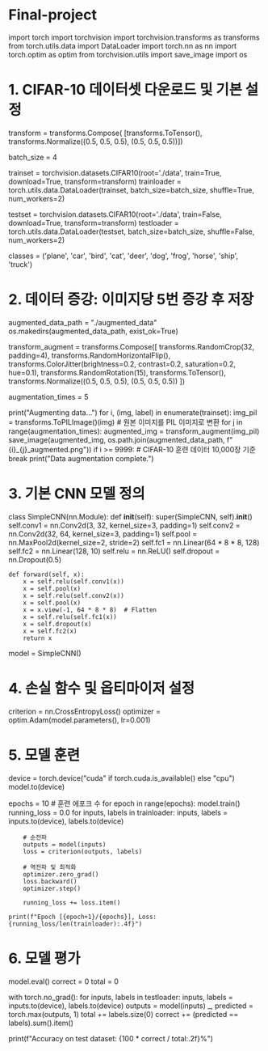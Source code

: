 # Final-project
import torch
import torchvision
import torchvision.transforms as transforms
from torch.utils.data import DataLoader
import torch.nn as nn
import torch.optim as optim
from torchvision.utils import save_image
import os

# 1. CIFAR-10 데이터셋 다운로드 및 기본 설정
transform = transforms.Compose(
    [transforms.ToTensor(),
     transforms.Normalize((0.5, 0.5, 0.5), (0.5, 0.5, 0.5))])

batch_size = 4

trainset = torchvision.datasets.CIFAR10(root='./data', train=True,
                                        download=True, transform=transform)
trainloader = torch.utils.data.DataLoader(trainset, batch_size=batch_size,
                                          shuffle=True, num_workers=2)

testset = torchvision.datasets.CIFAR10(root='./data', train=False,
                                       download=True, transform=transform)
testloader = torch.utils.data.DataLoader(testset, batch_size=batch_size,
                                         shuffle=False, num_workers=2)

classes = ('plane', 'car', 'bird', 'cat',
           'deer', 'dog', 'frog', 'horse', 'ship', 'truck')

# 2. 데이터 증강: 이미지당 5번 증강 후 저장
augmented_data_path = "./augmented_data"
os.makedirs(augmented_data_path, exist_ok=True)

transform_augment = transforms.Compose([
    transforms.RandomCrop(32, padding=4),
    transforms.RandomHorizontalFlip(),
    transforms.ColorJitter(brightness=0.2, contrast=0.2, saturation=0.2, hue=0.1),
    transforms.RandomRotation(15),
    transforms.ToTensor(),
    transforms.Normalize((0.5, 0.5, 0.5), (0.5, 0.5, 0.5))
])

augmentation_times = 5

print("Augmenting data...")
for i, (img, label) in enumerate(trainset):
    img_pil = transforms.ToPILImage()(img)  # 원본 이미지를 PIL 이미지로 변환
    for j in range(augmentation_times):
        augmented_img = transform_augment(img_pil)
        save_image(augmented_img, os.path.join(augmented_data_path, f"{i}_{j}_augmented.png"))
    if i >= 9999:  # CIFAR-10 훈련 데이터 10,000장 기준
        break
print("Data augmentation complete.")

# 3. 기본 CNN 모델 정의
class SimpleCNN(nn.Module):
    def __init__(self):
        super(SimpleCNN, self).__init__()
        self.conv1 = nn.Conv2d(3, 32, kernel_size=3, padding=1)
        self.conv2 = nn.Conv2d(32, 64, kernel_size=3, padding=1)
        self.pool = nn.MaxPool2d(kernel_size=2, stride=2)
        self.fc1 = nn.Linear(64 * 8 * 8, 128)
        self.fc2 = nn.Linear(128, 10)
        self.relu = nn.ReLU()
        self.dropout = nn.Dropout(0.5)

    def forward(self, x):
        x = self.relu(self.conv1(x))
        x = self.pool(x)
        x = self.relu(self.conv2(x))
        x = self.pool(x)
        x = x.view(-1, 64 * 8 * 8)  # Flatten
        x = self.relu(self.fc1(x))
        x = self.dropout(x)
        x = self.fc2(x)
        return x

model = SimpleCNN()

# 4. 손실 함수 및 옵티마이저 설정
criterion = nn.CrossEntropyLoss()
optimizer = optim.Adam(model.parameters(), lr=0.001)

# 5. 모델 훈련
device = torch.device("cuda" if torch.cuda.is_available() else "cpu")
model.to(device)

epochs = 10  # 훈련 에포크 수
for epoch in range(epochs):
    model.train()
    running_loss = 0.0
    for inputs, labels in trainloader:
        inputs, labels = inputs.to(device), labels.to(device)

        # 순전파
        outputs = model(inputs)
        loss = criterion(outputs, labels)

        # 역전파 및 최적화
        optimizer.zero_grad()
        loss.backward()
        optimizer.step()

        running_loss += loss.item()

    print(f"Epoch [{epoch+1}/{epochs}], Loss: {running_loss/len(trainloader):.4f}")

# 6. 모델 평가
model.eval()
correct = 0
total = 0

with torch.no_grad():
    for inputs, labels in testloader:
        inputs, labels = inputs.to(device), labels.to(device)
        outputs = model(inputs)
        _, predicted = torch.max(outputs, 1)
        total += labels.size(0)
        correct += (predicted == labels).sum().item()

print(f"Accuracy on test dataset: {100 * correct / total:.2f}%")
